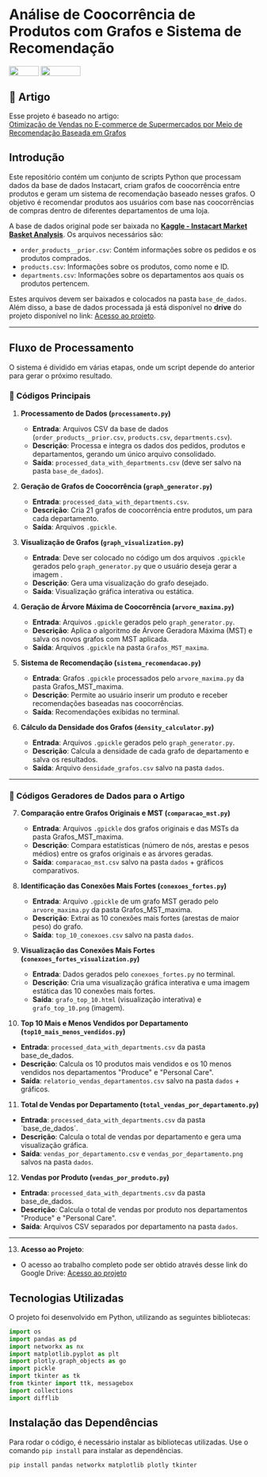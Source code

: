 # Análise de Coocorrência de Produtos com Grafos e Sistema de Recomendação
<div style="display: inline-block;">
<img align="center" height="20px" width="60px" src="https://img.shields.io/badge/Python-3776AB?style=for-the-badge&logo=python&logoColor=white"/> 
<img align="center" height="20px" width="80px" src="https://img.shields.io/badge/Made%20for-VSCode-1f425f.svg"/> 
</a> 
</div>

## 📄 Artigo
Esse projeto é baseado no artigo:  
[Otimização de Vendas no E-commerce de
Supermercados por Meio de Recomendação
Baseada em Grafos]()
## Introdução

Este repositório contém um conjunto de scripts Python que processam dados da base de dados Instacart, criam grafos de coocorrência entre produtos e geram um sistema de recomendação baseado nesses grafos. O objetivo é recomendar produtos aos usuários com base nas coocorrências de compras dentro de diferentes departamentos de uma loja.

A base de dados original pode ser baixada no **[Kaggle - Instacart Market Basket Analysis](https://www.kaggle.com/c/instacart-market-basket-analysis/data)**. Os arquivos necessários são:

- `order_products__prior.csv`: Contém informações sobre os pedidos e os produtos comprados.
- `products.csv`: Informações sobre os produtos, como nome e ID.
- `departments.csv`: Informações sobre os departamentos aos quais os produtos pertencem.

Estes arquivos devem ser baixados e colocados na pasta `base_de_dados`. Além disso, a base de dados processada já está disponível no **drive** do projeto disponível no link: [Acesso ao projeto](https://drive.google.com/drive/folders/1AJ6vPFUd2RKiaVoqWz9Znyx31C4fYq-6?usp=sharing).

---

## Fluxo de Processamento

O sistema é dividido em várias etapas, onde um script depende do anterior para gerar o próximo resultado.

### 📌 Códigos Principais

1. **Processamento de Dados (`processamento.py`)**
   - **Entrada**: Arquivos CSV da base de dados (`order_products__prior.csv`, `products.csv`, `departments.csv`).
   - **Descrição**: Processa e integra os dados dos pedidos, produtos e departamentos, gerando um único arquivo consolidado.
   - **Saída**: `processed_data_with_departments.csv` (deve ser salvo na pasta `base_de_dados`).

2. **Geração de Grafos de Coocorrência (`graph_generator.py`)**
   - **Entrada**: `processed_data_with_departments.csv`.
   - **Descrição**: Cria 21 grafos de coocorrência entre produtos, um para cada departamento.
   - **Saída**: Arquivos `.gpickle`.

3. **Visualização de Grafos (`graph_visualization.py`)**
   - **Entrada**:  Deve ser colocado no código um dos arquivos `.gpickle`  gerados pelo `graph_generator.py` que o usuário deseja gerar a imagem .
   - **Descrição**: Gera uma visualização do grafo desejado.
   - **Saída**: Visualização gráfica interativa ou estática.

4. **Geração de Árvore Máxima de Coocorrência (`arvore_maxima.py`)**
   - **Entrada**: Arquivos `.gpickle` gerados pelo `graph_generator.py`.
   - **Descrição**: Aplica o algoritmo de Árvore Geradora Máxima (MST) e salva os novos grafos com MST aplicada.
   - **Saída**: Arquivos `.gpickle` na pasta `Grafos_MST_maxima`.

5. **Sistema de Recomendação (`sistema_recomendacao.py`)**
   - **Entrada**: Grafos `.gpickle` processados pelo `arvore_maxima.py` da pasta Grafos_MST_maxima.
   - **Descrição**: Permite ao usuário inserir um produto e receber recomendações baseadas nas coocorrências.
   - **Saída**: Recomendações exibidas no terminal.

6. **Cálculo da Densidade dos Grafos (`density_calculator.py`)**
   - **Entrada**: Arquivos `.gpickle` gerados pelo `graph_generator.py`.
   - **Descrição**: Calcula a densidade de cada grafo de departamento e salva os resultados.
   - **Saída**: Arquivo `densidade_grafos.csv` salvo na pasta `dados`.

---

### 📌 Códigos Geradores de Dados para o Artigo

7. **Comparação entre Grafos Originais e MST (`comparacao_mst.py`)**
   - **Entrada**: Arquivos `.gpickle` dos grafos originais e das MSTs da pasta Grafos_MST_maxima.
   - **Descrição**: Compara estatísticas (número de nós, arestas e pesos médios) entre os grafos originais e as árvores geradas.
   - **Saída**: `comparacao_mst.csv` salvo na pasta `dados` + gráficos comparativos.

8. **Identificação das Conexões Mais Fortes (`conexoes_fortes.py`)**
   - **Entrada**: Arquivo `.gpickle` de um grafo MST gerado pelo `arvore_maxima.py` da pasta Grafos_MST_maxima.
   - **Descrição**: Extrai as 10 conexões mais fortes (arestas de maior peso) do grafo.
   - **Saída**: `top_10_conexoes.csv` salvo na pasta `dados`.

9. **Visualização das Conexões Mais Fortes (`conexoes_fortes_visualization.py`)**
   - **Entrada**: Dados gerados pelo `conexoes_fortes.py` no terminal.
   - **Descrição**: Cria uma visualização gráfica interativa e uma imagem estática das 10 conexões mais fortes.
   - **Saída**: `grafo_top_10.html` (visualização interativa) e `grafo_top_10.png` (imagem).

10. **Top 10 Mais e Menos Vendidos por Departamento (`top10_mais_menos_vendidos.py`)**
   - **Entrada**: `processed_data_with_departments.csv` da pasta base_de_dados.
   - **Descrição**: Calcula os 10 produtos mais vendidos e os 10 menos vendidos nos departamentos "Produce" e "Personal Care".
   - **Saída**: `relatorio_vendas_departamentos.csv` salvo na pasta `dados` + gráficos.

11. **Total de Vendas por Departamento (`total_vendas_por_departamento.py`)**
   - **Entrada**: `processed_data_with_departments.csv` da pasta ´base_de_dados´.
   - **Descrição**: Calcula o total de vendas por departamento e gera uma visualização gráfica.
   - **Saída**: `vendas_por_departamento.csv` e `vendas_por_departamento.png` salvos na pasta `dados`.

12. **Vendas por Produto (`vendas_por_produto.py`)**
   - **Entrada**: `processed_data_with_departments.csv` da pasta base_de_dados.
   - **Descrição**: Calcula o total de vendas por produto nos departamentos "Produce" e "Personal Care".
   - **Saída**: Arquivos CSV separados por departamento na pasta `dados`.

---

13. **Acesso ao Projeto**:
   - O acesso ao trabalho completo pode ser obtido através desse link do Google Drive: [Acesso ao projeto](https://drive.google.com/drive/folders/1AJ6vPFUd2RKiaVoqWz9Znyx31C4fYq-6?usp=sharing)



## Tecnologias Utilizadas

O projeto foi desenvolvido em Python, utilizando as seguintes bibliotecas:

```python
import os
import pandas as pd
import networkx as nx
import matplotlib.pyplot as plt
import plotly.graph_objects as go
import pickle
import tkinter as tk
from tkinter import ttk, messagebox
import collections
import difflib

```
## Instalação das Dependências

Para rodar o código, é necessário instalar as bibliotecas utilizadas. Use o comando `pip install` para instalar as dependências.

```
pip install pandas networkx matplotlib plotly tkinter
```




